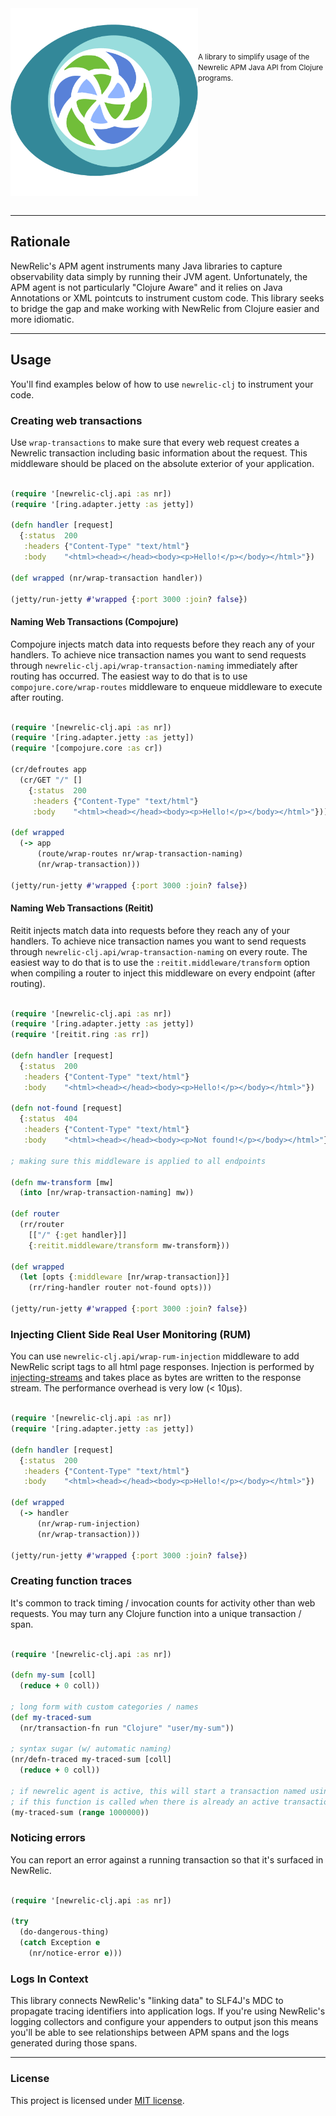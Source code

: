 
<img src="./docs/logo.png" title="newrelic-clj" width="300" height="300" align="left" padding="5px"/>
<small>
<br/><br/><br/><br/>
A library to simplify usage of the Newrelic APM Java API from Clojure programs.
</small>
<br clear="all" /><br />

---

## Rationale

NewRelic's APM agent instruments many Java libraries to capture observability data simply by running their JVM agent.
Unfortunately, the APM agent is not particularly "Clojure Aware" and it relies on Java Annotations or XML pointcuts to 
instrument custom code. This library seeks to bridge the gap and make working with NewRelic from Clojure easier and 
more idiomatic.

---

## Usage

You'll find examples below of how to use `newrelic-clj` to instrument your code.

### Creating web transactions

Use `wrap-transactions` to make sure that every web request creates a Newrelic transaction including basic information
about the request. This middleware should be placed on the absolute exterior of your application.

```clojure

(require '[newrelic-clj.api :as nr])
(require '[ring.adapter.jetty :as jetty])

(defn handler [request]
  {:status  200
   :headers {"Content-Type" "text/html"}
   :body    "<html><head></head><body><p>Hello!</p></body></html>"})

(def wrapped (nr/wrap-transaction handler))

(jetty/run-jetty #'wrapped {:port 3000 :join? false})

```

#### Naming Web Transactions (Compojure)

Compojure injects match data into requests before they reach any of your handlers. To achieve nice transaction
names you want to send requests through `newrelic-clj.api/wrap-transaction-naming` immediately after routing has 
occurred. The easiest way to do that is to use `compojure.core/wrap-routes` middleware to enqueue middleware to 
execute after routing.

```clojure

(require '[newrelic-clj.api :as nr])
(require '[ring.adapter.jetty :as jetty])
(require '[compojure.core :as cr])

(cr/defroutes app 
  (cr/GET "/" []
    {:status  200
     :headers {"Content-Type" "text/html"}
     :body    "<html><head></head><body><p>Hello!</p></body></html>"}))

(def wrapped
  (-> app
      (route/wrap-routes nr/wrap-transaction-naming)
      (nr/wrap-transaction)))

(jetty/run-jetty #'wrapped {:port 3000 :join? false})

```

#### Naming Web Transactions (Reitit)

Reitit injects match data into requests before they reach any of your handlers. To achieve nice transaction
names you want to send requests through `newrelic-clj.api/wrap-transaction-naming` on every route. The easiest
way to do that is to use the `:reitit.middleware/transform` option when compiling a router to inject this 
middleware on every endpoint (after routing).

```clojure

(require '[newrelic-clj.api :as nr])
(require '[ring.adapter.jetty :as jetty])
(require '[reitit.ring :as rr])

(defn handler [request]
  {:status  200
   :headers {"Content-Type" "text/html"}
   :body    "<html><head></head><body><p>Hello!</p></body></html>"})

(defn not-found [request]
  {:status  404
   :headers {"Content-Type" "text/html"}
   :body    "<html><head></head><body><p>Not found!</p></body></html>"})

; making sure this middleware is applied to all endpoints

(defn mw-transform [mw]
  (into [nr/wrap-transaction-naming] mw))

(def router
  (rr/router
    [["/" {:get handler}]]
    {:reitit.middleware/transform mw-transform}))

(def wrapped
  (let [opts {:middleware [nr/wrap-transaction]}]
    (rr/ring-handler router not-found opts)))

(jetty/run-jetty #'wrapped {:port 3000 :join? false})

```

### Injecting Client Side Real User Monitoring (RUM)

You can use `newrelic-clj.api/wrap-rum-injection` middleware to add NewRelic script tags to all html page responses. Injection 
is performed by [injecting-streams](https://github.com/RutledgePaulV/injecting-streams) and takes place as bytes are written 
to the response stream. The performance overhead is very low (< 10μs).

```clojure

(require '[newrelic-clj.api :as nr])
(require '[ring.adapter.jetty :as jetty])

(defn handler [request]
  {:status  200
   :headers {"Content-Type" "text/html"}
   :body    "<html><head></head><body><p>Hello!</p></body></html>"})

(def wrapped
  (-> handler
      (nr/wrap-rum-injection)
      (nr/wrap-transaction)))

(jetty/run-jetty #'wrapped {:port 3000 :join? false})


```

### Creating function traces

It's common to track timing / invocation counts for activity other than web requests. You may turn 
any Clojure function into a unique transaction / span.

```clojure

(require '[newrelic-clj.api :as nr])

(defn my-sum [coll]
  (reduce + 0 coll))

; long form with custom categories / names
(def my-traced-sum 
  (nr/transaction-fn run "Clojure" "user/my-sum"))

; syntax sugar (w/ automatic naming)
(nr/defn-traced my-traced-sum [coll]
  (reduce + 0 coll))

; if newrelic agent is active, this will start a transaction named using the fully qualified symbol
; if this function is called when there is already an active transaction it will just show as a child span
(my-traced-sum (range 1000000))

```

### Noticing errors

You can report an error against a running transaction so that it's surfaced in NewRelic.

```clojure

(require '[newrelic-clj.api :as nr])

(try
  (do-dangerous-thing)
  (catch Exception e
    (nr/notice-error e)))

```

### Logs In Context

This library connects NewRelic's "linking data" to SLF4J's MDC to propagate tracing identifiers into application logs.
If you're using NewRelic's logging collectors and configure your appenders to output json this means you'll be able to 
see relationships between APM spans and the logs generated during those spans.


---

### License

This project is licensed under [MIT license](http://opensource.org/licenses/MIT).